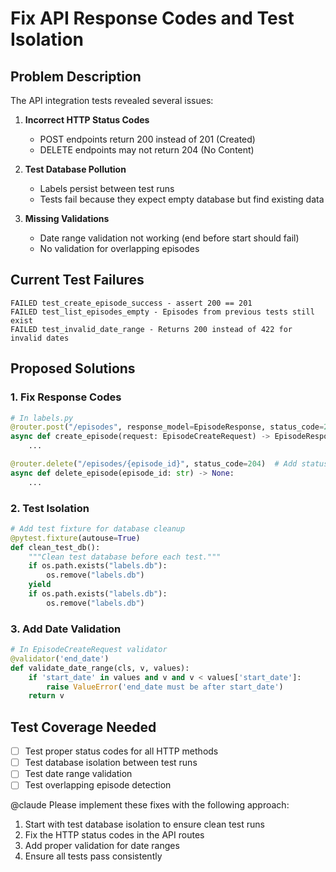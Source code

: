 # Fix API Response Codes and Test Isolation

## Problem Description

The API integration tests revealed several issues:

1. **Incorrect HTTP Status Codes**
   - POST endpoints return 200 instead of 201 (Created)
   - DELETE endpoints may not return 204 (No Content)

2. **Test Database Pollution**
   - Labels persist between test runs
   - Tests fail because they expect empty database but find existing data

3. **Missing Validations**
   - Date range validation not working (end before start should fail)
   - No validation for overlapping episodes

## Current Test Failures

```
FAILED test_create_episode_success - assert 200 == 201
FAILED test_list_episodes_empty - Episodes from previous tests still exist
FAILED test_invalid_date_range - Returns 200 instead of 422 for invalid dates
```

## Proposed Solutions

### 1. Fix Response Codes
```python
# In labels.py
@router.post("/episodes", response_model=EpisodeResponse, status_code=201)  # Add status_code
async def create_episode(request: EpisodeCreateRequest) -> EpisodeResponse:
    ...

@router.delete("/episodes/{episode_id}", status_code=204)  # Add status_code
async def delete_episode(episode_id: str) -> None:
    ...
```

### 2. Test Isolation
```python
# Add test fixture for database cleanup
@pytest.fixture(autouse=True)
def clean_test_db():
    """Clean test database before each test."""
    if os.path.exists("labels.db"):
        os.remove("labels.db")
    yield
    if os.path.exists("labels.db"):
        os.remove("labels.db")
```

### 3. Add Date Validation
```python
# In EpisodeCreateRequest validator
@validator('end_date')
def validate_date_range(cls, v, values):
    if 'start_date' in values and v and v < values['start_date']:
        raise ValueError('end_date must be after start_date')
    return v
```

## Test Coverage Needed

- [ ] Test proper status codes for all HTTP methods
- [ ] Test database isolation between test runs
- [ ] Test date range validation
- [ ] Test overlapping episode detection

@claude Please implement these fixes with the following approach:
1. Start with test database isolation to ensure clean test runs
2. Fix the HTTP status codes in the API routes
3. Add proper validation for date ranges
4. Ensure all tests pass consistently